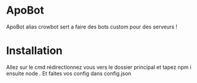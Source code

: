 # ApoBot
ApoBot alias crowbot sert a faire des bots custom pour des serveurs !

# Installation
Allez sur le cmd rédirectionnez vous vers le dossier principal et tapez npm i ensuite node .
Et faites vos config dans config.json
